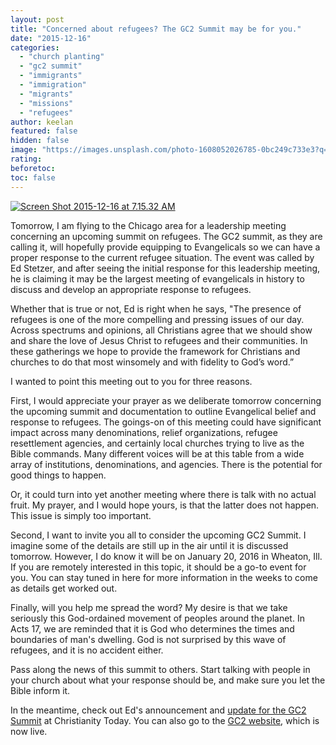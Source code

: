 ```yaml
---
layout: post
title: "Concerned about refugees? The GC2 Summit may be for you."
date: "2015-12-16"
categories: 
  - "church planting"
  - "gc2 summit"
  - "immigrants"
  - "immigration"
  - "migrants"
  - "missions"
  - "refugees"
author: keelan
featured: false
hidden: false
image: "https://images.unsplash.com/photo-1608052026785-0bc249c733e3?q=80&w=2118&auto=format&fit=crop&ixlib=rb-4.0.3&ixid=M3wxMjA3fDB8MHxwaG90by1wYWdlfHx8fGVufDB8fHx8fA%3D%3D"
rating:
beforetoc:
toc: false
---
```


[![Screen Shot 2015-12-16 at 7.15.32 AM](images/77e7d-screen-shot-2015-12-16-at-7.15.32-am.png)](http://www.gc2summit.com/?page_id=4484)

Tomorrow, I am flying to the Chicago area for a leadership meeting concerning an upcoming summit on refugees. The GC2 summit, as they are calling it, will hopefully provide equipping to Evangelicals so we can have a proper response to the current refugee situation. The event was called by Ed Stetzer, and after seeing the initial response for this leadership meeting, he is claiming it may be the largest meeting of evangelicals in history to discuss and develop an appropriate response to refugees.

Whether that is true or not, Ed is right when he says, "The presence of refugees is one of the more compelling and pressing issues of our day. Across spectrums and opinions, all Christians agree that we should show and share the love of Jesus Christ to refugees and their communities. In these gatherings we hope to provide the framework for Christians and churches to do that most winsomely and with fidelity to God’s word.”

I wanted to point this meeting out to you for three reasons.

First, I would appreciate your prayer as we deliberate tomorrow concerning the upcoming summit and documentation to outline Evangelical belief and response to refugees. The goings-on of this meeting could have significant impact across many denominations, relief organizations, refugee resettlement agencies, and certainly local churches trying to live as the Bible commands. Many different voices will be at this table from a wide array of institutions, denominations, and agencies. There is the potential for good things to happen.

Or, it could turn into yet another meeting where there is talk with no actual fruit. My prayer, and I would hope yours, is that the latter does not happen. This issue is simply too important.

Second, I want to invite you all to consider the upcoming GC2 Summit. I imagine some of the details are still up in the air until it is discussed tomorrow. However, I do know it will be on January 20, 2016 in Wheaton, Ill. If you are remotely interested in this topic, it should be a go-to event for you. You can stay tuned in here for more information in the weeks to come as details get worked out.

Finally, will you help me spread the word? My desire is that we take seriously this God-ordained movement of peoples around the planet. In Acts 17, we are reminded that it is God who determines the times and boundaries of man's dwelling. God is not surprised by this wave of refugees, and it is no accident either.

Pass along the news of this summit to others. Start talking with people in your church about what your response should be, and make sure you let the Bible inform it.

In the meantime, check out Ed's announcement and [update for the GC2 Summit](http://www.christianitytoday.com/edstetzer/2015/december/update-on-gc2-summit.html) at Christianity Today. You can also go to the [GC2 website](http://www.gc2summit.com/?page_id=4484), which is now live.
